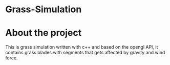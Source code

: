 # Grass-Simulation

# About the project

This is grass simulation written with c++ and based on the opengl API, it contains grass blades with segments that gets affected by gravity and wind force.
